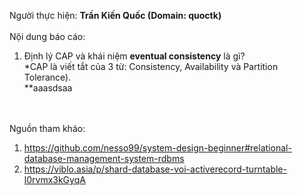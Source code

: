 Người thực hiện: **Trần Kiến Quốc (Domain: quoctk)** <br/><br/>
Nội dung báo cáo: <br/>
1. Định lý CAP và khái niệm **eventual consistency** là gì?<br/>
    *CAP là viết tắt của 3 từ: Consistency, Availability và Partition Tolerance).<br/>
        **aaasdsaa






<br/><br/>
Nguồn tham khảo:
1. https://github.com/nesso99/system-design-beginner#relational-database-management-system-rdbms
2. https://viblo.asia/p/shard-database-voi-activerecord-turntable-l0rvmx3kGyqA